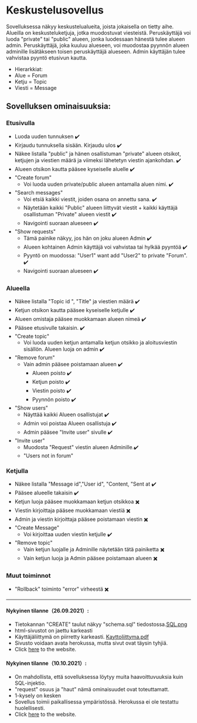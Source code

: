 # Keskustelusovellus  
Sovelluksessa näkyy keskustelualueita, joista jokaisella on tietty aihe. Alueilla on keskusteluketjuja, jotka muodostuvat viesteistä. Peruskäyttäjä voi luoda "private" tai "public" alueen, jonka luodessaan hänestä tulee alueen admin. Peruskäyttäjä, joka kuuluu alueseen, voi muodostaa pyynnön alueen adminille lisätäkseen toisen peruskäyttäjä alueseen. Admin käyttäjän tulee vahvistaa pyyntö etusivun kautta.
* Hierarkkiat:
 * Alue = Forum
 * Ketju = Topic
 * Viesti = Message

## Sovelluksen ominaisuuksia:

### Etusivulla
* Luoda uuden tunnuksen :heavy_check_mark:
* Kirjaudu tunnuksella sisään. Kirjaudu ulos ✔️
* Näkee  listalla "public" ja hänen osallistuman "private" alueen otsikot, ketjujen ja viestien määrä ja viimeksi lähetetyn viestin ajankohdan. :heavy_check_mark:
* Alueen otsikon kautta pääsee kyseiselle aluelle ✔️
* "Create forum"  
  * Voi luoda uuden private/public alueen antamalla aluen nimi. ✔️
* "Search messages" 
  * Voi etsiä kaikki viestit, joiden osana on annettu sana. ✔️
  * Näytetään kaikki "Public" alueen liittyvät viestit + kaikki käyttäjä osallistuman "Private" alueen viestit ✔️
  * Navigointi suoraan alueseen ✔️
* "Show requests" 
  * Tämä painike näkyy, jos hän on joku alueen Admin :heavy_check_mark:
  * Alueen kohtainen Admin käyttäjä voi vahvistaa tai hylkää pyyntöä ✔️
  * Pyyntö on muodossa: "User1" want add "User2" to private "Forum". ✔️
  * Navigointi suoraan alueseen ✔️
### Alueella
* Näkee  listalla "Topic id ", "Title" ja viestien määrä ✔️
* Ketjun otsikon kautta pääsee kyseiselle ketjulle ✔️
* Alueen omistaja pääsee muokkamaan alueen nimeä ✔️
* Pääsee etusivulle takaisin. ✔️
* "Create topic"
  * Voi luoda uuden ketjun antamalla ketjun otsikko ja aloitusviestin sisällön. Alueen luoja on admin ✔️
* "Remove forum"
  * Vain admin pääsee poistamaan alueen ✔️
    * Alueen poisto ✔️
    * Ketjun poisto ✔️
    * Viestin poisto ✔️
    * Pyynnön poisto ✔️
* "Show users"
  * Näyttää kaikki Alueen osallistujat ✔️
  * Admin voi poistaa Alueen osallistuja ✔️
  * Admin pääsee "Invite user" sivulle ✔️
* "Invite user"
  * Muodosta "Request" viestin alueen Adminille.✔️
  * "Users not in forum"
### Ketjulla
* Näkee  listalla "Message id","User id", "Content, "Sent at ✔️
* Pääsee alueelle takaisin ✔️
* Ketjun luoja pääsee muokkamaan ketjun otsikkoa ✖️️
* Viestin kirjoittaja pääsee muokkamaan viestiä ✖️️
* Admin ja viestin kirjoittaja pääsee poistamaan viestin ✖️️
* "Create Message"
  * Voi kirjoittaa uuden viestin ketjulle ✔️
* "Remove topic"
  * Vain ketjun luojalle ja Adminille näytetään tätä painiketta ✖️
  * Vain ketjun luoja ja Admin pääsee poistamaan alueen ✖️
### Muut toiminnot
* "Rollback" toiminto "error" virheestä ✖️
<!-- ### Sovelluksen jatkokehitykset
*  -->
***


#### Nykyinen tilanne（26.09.2021）:
* Tietokannan "CREATE" taulut näkyy "schema.sql" tiedostossa.<a href="https://github.com/junyuan-fang/WebChatting/blob/master/SQL.png" target="_blank">SQL.png</a>
* html-sivustot on jaettu karkeasti
* Käyttäjäliittymä on piirretty karkeasti. <a href="https://github.com/junyuan-fang/WebChatting/blob/master/Kayttoliittyma.pdf" target="_blank">Kayttoliittyma.pdf</a>
* Sivusto voidaan avata herokussa, mutta sivut ovat täysin tyhjiä.
* Click [here](https://web-chatting-app.herokuapp.com/) to the website.


#### Nykyinen tilanne（10.10.2021）:
* On mahdollista, että sovelluksessa löytyy muita haavoittuvuuksia kuin SQL-injektio.
* "request" osuus ja "haut" nämä ominaisuudet ovat toteuttamatt.
* 1-kysely on kesken
* Sovellus toimii paikallisessa ympäristössä. Herokussa ei ole testattu huolellisesti.
* Click [here](https://web-chatting-app.herokuapp.com/) to the website.

